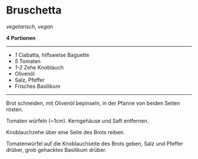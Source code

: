 # Bruschetta

*vegetarisch, vegan*

**4 Portionen**

---

- *1* Ciabatta, hilfsweise Baguette
- *5* Tomaten
- *1-2* Zehe Knoblauch
- Olivenöl
- Salz, Pfeffer
- Frisches Basilikum

---

Brot schneiden, mit Olivenöl bepinseln, in der Pfanne von beiden Seiten rösten.

Tomaten würfeln (~1cm). Kerngehäuse und Saft entfernen.

Knoblauchzehe über eine Seite des Brots reiben.

Tomatenwürfel auf die Knoblauchseite des Brots geben, Salz und Pfeffer drüber, grob gehacktes Basilikum drüber.
